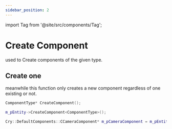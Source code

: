 ```yaml
---
sidebar_position: 2
---
```

import Tag from '@site/src/components/Tag';


# Create Component

used to Create components of the given type.

## Create one
meanwhile this function only creates a new component regardless of one existing or not.
```cpp title="Engine Function"
ComponentType* CreateComponent();
```
```cpp title="Function"
m_pEntity->CreateComponent<ComponentType>();
```
```cpp title="Example"
Cry::DefaultComponents::CCameraComponent* m_pCameraComponent = m_pEntity->CreateComponent<Cry::DefaultComponents::CCameraComponent>();
```